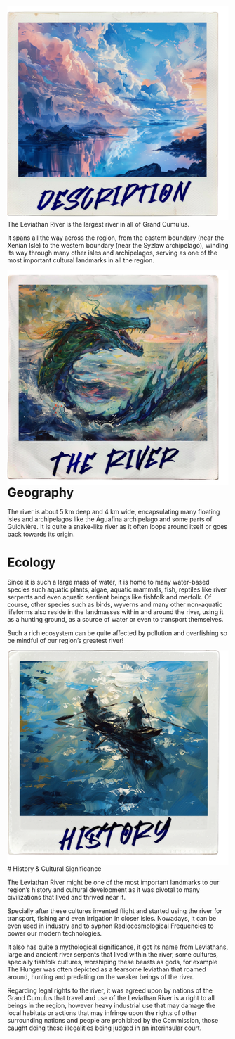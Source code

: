 <img style="float: left;" src='../../md-assets/polaroids/leviathan_river_desc.png'/>
The Leviathan River is the largest river in all of Grand Cumulus.

It spans all the way across the region, from the eastern boundary (near the Xenian Isle) to the western boundary (near the Syzlaw archipelago), winding its way through many other isles and archipelagos, serving as one of the most important cultural landmarks in all the region.

<img style="float: right;" src='../../md-assets/polaroids/leviathan_river_the_river.png'/>

# Geography

The river is about 5 km deep and 4 km wide, encapsulating many floating isles and archipelagos like the Águafina archipelago and some parts of Guidivière. It is quite a snake-like river as it often loops around itself or goes back towards its origin. 

# Ecology

Since it is such a large mass of water, it is home to many water-based species such aquatic plants, algae, aquatic mammals, fish, reptiles like river serpents and even aquatic sentient beings like fishfolk and merfolk. Of course, other species such as birds, wyverns and many other non-aquatic lifeforms also reside in the landmasses within and around the river, using it as a hunting ground, as a source of water or even to transport themselves. 

Such a rich ecosystem can be quite affected by pollution and overfishing so be mindful of our region’s greatest river!

<img style="float: left;" src='../../md-assets/polaroids/leviathan_river_history.png'/>
# History & Cultural Significance

The Leviathan River might be one of the most important landmarks to our region’s history and cultural development as it was pivotal to many civilizations that lived and thrived near it.

Specially after these cultures invented flight and started using the river for transport, fishing and even irrigation in closer isles. Nowadays, it can be even used in industry and to syphon Radiocosmological Frequencies to power our modern technologies.

It also has quite a mythological significance, it got its name from Leviathans, large and ancient river serpents that lived within the river, some cultures, specially fishfolk cultures, worshiping these beasts as gods, for example The Hunger was often depicted as a fearsome leviathan that roamed around, hunting and predating on the weaker beings of the river.

Regarding legal rights to the river, it was agreed upon by nations of the Grand Cumulus that travel and use of the Leviathan River is a right to all beings in the region, however heavy industrial use that may damage the local habitats or actions that may infringe upon the rights of other surrounding nations and people are prohibited by the Commission, those caught doing these illegalities being judged in an interinsular court.